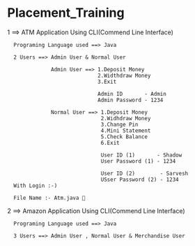 # Placement_Training


1 ==> ATM Application Using CLI(Commend Line Interface)
      
      Programing Language used ==> Java
      
      2 Users ==> Admin User & Normal User
                  
                  Admin User ==> 1.Deposit Money
                                 2.Widthdraw Money
                                 3.Exit
                                 
                                 Admin ID       - Admin
                                 Admin Password - 1234
                                 
                  Normal User ==> 1.Deposit Money
                                  2.Widhdraw Money
                                  3.Change Pin
                                  4.Mini Statement
                                  5.Check Balance
                                  6.Exit
                                  
                                  User ID (1)       - Shadow
                                  User Password (1) - 1234
                                  
                                  User ID (2)        - Sarvesh
                                  USser Password (2) - 1234
      With Login :-)
      
      File Name :- Atm.java 🦖

2 ==> Amazon Application Using CLI(Commend Line Interface)
      
      Programing Language used ==> Java
      
      3 Users ==> Admin User , Normal User & Merchandise User
